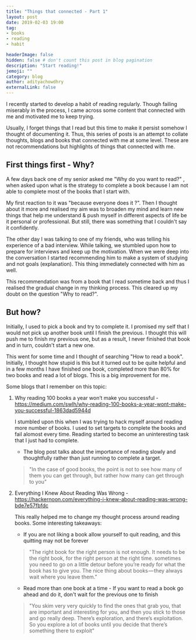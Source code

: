 ```yaml
---
title: "Things that connected - Part 1"
layout: post
date: 2019-02-03 19:00
tag:
- books
- reading
- habit

headerImage: false
hidden: false # don't count this post in blog pagination
description: "Start reading!"
jemoji: ""
category: blog
author: adityachowdhry
externalLink: false
---
```


I recently started to develop a habit of reading regularly. Though failing miserably in the process, I came across some content that connected with me and motivated me to keep trying.

Usually, I forget things that I read but this time to make it persist somehow I thought of documenting it. Thus, this series of posts is an attempt to collate thoughts, blogs and books that connected with me at some level. These are not recommendations but highlights of things that connected with me.

## First things first - Why?
A few days back one of my senior asked me "Why do you want to read?" , when asked upon what is the strategy to complete a book because I am not able to complete most of the books that I start with. 

My first reaction to it was "because everyone does it ?". Then I thought about it more and realised my aim was to broaden my mind and learn new things that help me understand & push myself in different aspects of life be it personal or professional. But still, there was something that I couldn't say it confidently. 

The other day I was talking to one of my friends, who was telling his experience of a bad interview. While talking, we stumbled upon how to prepare for interviews and keep up the motivation. When we were deep into the conversation I started recommending him to make a system of studying and not goals (explanation). This thing immediately connected with him as well.

This recommendation was from a book that I read sometime back and thus I realised the gradual change in my thinking process. This cleared up my doubt on the question "Why to read?". 


## But how?
Initially, I used to pick a book and try to complete it. I promised my self that I would not pick up another book until I finish the previous. I thought this will push me to finish my previous one, but as a result, I never finished that book and in turn, couldn't start a new one.

This went for some time and I thought of searching "How to read a book". Initially, I thought how stupid is this but it turned out to be quite helpful and in a few months I have finished one book, completed more than 80% for two books and read a lot of blogs. This is a big improvement for me. 

Some blogs that I remember on this topic: 
1. Why reading 100 books a year won’t make you successful - https://medium.com/swlh/why-reading-100-books-a-year-wont-make-you-successful-1863dad5944d 

    I stumbled upon this when I was trying to hack myself around reading more number of books. I used to set targets to complete the books and fail alomost every time. Reading started to become an uninteresting task that I just had to complete. 
   
   - The blog post talks about the importance of reading slowly and thoughtfully rather than just running to complete a target.
   
   >  "In the case of good books, the point is not to see how many of them you can get through, but rather how many can get through to you"

2. Everything I Knew About Reading Was Wrong - https://hackernoon.com/everything-i-knew-about-reading-was-wrong-bde7e57fbfdc 

    This really helped me to change my thought process around reading books. Some interesting takeaways: 

   - If you are not liking a book allow yourself to quit reading, and this quitting may not be forever
    
   >"The right book for the right person is not enough. It needs to be the right book, for the right person at the right time. sometimes you need to go on a little detour before you’re ready for what the book has to give you. The nice thing about books — they always wait where you leave them."
   
   - Read more than one book at a time - If you want to read a book go ahead and do it, don't wait for the previous one to finish
   
   >"You skim very very quickly to find the ones that grab you, that are important and interesting for you, and then you stick to those and go really deep. There’s exploration, and there’s exploitation. So you explore a lot of books until you decide that there’s something there to exploit"
